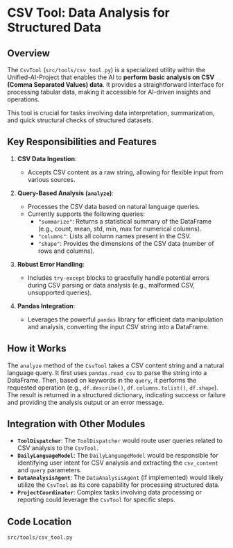 # CSV Tool: Data Analysis for Structured Data

## Overview

The `CsvTool` (`src/tools/csv_tool.py`) is a specialized utility within the Unified-AI-Project that enables the AI to **perform basic analysis on CSV (Comma Separated Values) data**. It provides a straightforward interface for processing tabular data, making it accessible for AI-driven insights and operations.

This tool is crucial for tasks involving data interpretation, summarization, and quick structural checks of structured datasets.

## Key Responsibilities and Features

1.  **CSV Data Ingestion**: 
    *   Accepts CSV content as a raw string, allowing for flexible input from various sources.

2.  **Query-Based Analysis (`analyze`)**: 
    *   Processes the CSV data based on natural language queries.
    *   Currently supports the following queries:
        *   `"summarize"`: Returns a statistical summary of the DataFrame (e.g., count, mean, std, min, max for numerical columns).
        *   `"columns"`: Lists all column names present in the CSV.
        *   `"shape"`: Provides the dimensions of the CSV data (number of rows and columns).

3.  **Robust Error Handling**: 
    *   Includes `try-except` blocks to gracefully handle potential errors during CSV parsing or data analysis (e.g., malformed CSV, unsupported queries).

4.  **Pandas Integration**: 
    *   Leverages the powerful `pandas` library for efficient data manipulation and analysis, converting the input CSV string into a DataFrame.

## How it Works

The `analyze` method of the `CsvTool` takes a CSV content string and a natural language query. It first uses `pandas.read_csv` to parse the string into a DataFrame. Then, based on keywords in the `query`, it performs the requested operation (e.g., `df.describe()`, `df.columns.tolist()`, `df.shape`). The result is returned in a structured dictionary, indicating success or failure and providing the analysis output or an error message.

## Integration with Other Modules

-   **`ToolDispatcher`**: The `ToolDispatcher` would route user queries related to CSV analysis to the `CsvTool`.
-   **`DailyLanguageModel`**: The `DailyLanguageModel` would be responsible for identifying user intent for CSV analysis and extracting the `csv_content` and `query` parameters.
-   **`DataAnalysisAgent`**: The `DataAnalysisAgent` (if implemented) would likely utilize the `CsvTool` as its core capability for processing structured data.
-   **`ProjectCoordinator`**: Complex tasks involving data processing or reporting could leverage the `CsvTool` for specific steps.

## Code Location

`src/tools/csv_tool.py`
